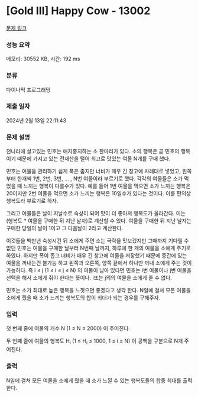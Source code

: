 # [Gold III] Happy Cow - 13002 

[문제 링크](https://www.acmicpc.net/problem/13002) 

### 성능 요약

메모리: 30552 KB, 시간: 192 ms

### 분류

다이나믹 프로그래밍

### 제출 일자

2024년 2월 13일 22:11:43

### 문제 설명

<p>천나라에 살고있는 민호는 애지중지하는 소 한마리가 있다. 소의 행복은 곧 민호의 행복이기 때문에 가지고 있는 전재산을 털어 최고로 맛있는 여물 N개를 구매 했다.</p>

<p>민호는 여물을 관리하기 쉽게 폭은 좁지만 너비가 매우 긴 창고에 차례대로 넣었고, 왼쪽부터 한개씩 1번, 2번, 3번, ... , N번 여물이라 부르기로 했다. 각각의 여물들은 소가 먹었을 때 느끼는 행복이 다를수가 있다. 예를 들어 1번 여물을 먹으면 소가 느끼는 행복은 20이지만 2번 여물을 먹으면 소가 느끼는 행복은 10일수가 있다는 것이다. 이를 편의상 행복도라 부르기로 하자.</p>

<p>그리고 여물들은 날이 지날수로 숙성이 되어 맛이 더 좋아져 행복도가 올라간다. 이는 (행복도 * 여물을 구매한 뒤 지난 날자)로 계산할 수 있다. 여물을 구매한 뒤 지난 날자는 구매한 당일의 날이 1이고 그 다음날이 2라고 계산한다.</p>

<p>이것들을 백만년 숙성시킨 뒤 소에게 주면 소는 극락을 맛보겠지만 그때까지 기다릴 수 없던 민호는 여물을 구매한 날부터 N번째 날까지, 하루에 한 개의 여물을 소에게 주기로 하였다. 하지만 폭이 좁고 너비가 매우 긴 창고에 여물을 저장했기 때문에 중간에 있는 여물을 꺼내는건 불가능 하고 왼쪽과 오른쪽, 양쪽 끝에서 하나만 꺼내 소에게 주는 것이 가능하다. 즉 i ≤ j (1 ≤ i ≤ j ≤ N) 의 여물이 남아 있다면 민호는 i번 여물이나 j번 여물을 선택을 해서 소에게 줘야 한다는 뜻이다. i또는 j외의 여물을 소에게 줄 수 없다.</p>

<p>민호는 소가 최대로 높은 행복을 느꼇으면 좋겠다고 생각 한다. N일에 걸쳐 모든 여물을 소에게 줬을 때 소가 느끼는 행복도의 합이 최대가 되는 경우를 구해주자.</p>

### 입력 

 <p>첫 번째 줄에 여물의 개수 N (1 ≤ N ≤ 2000) 이 주어진다.</p>

<p>두 번째 줄에 여물의 행복도 H<sub>i</sub> (1 ≤ H<sub>i</sub> ≤ 1000, 1 ≤ i ≤ N) 이 공백을 구분으로 N개 주어진다.</p>

### 출력 

 <p>N일에 걸쳐 모든 여물을 소에게 줬을 때 소가 느낄 수 있는 행복도들의 합중 최대를 출력한다.</p>

